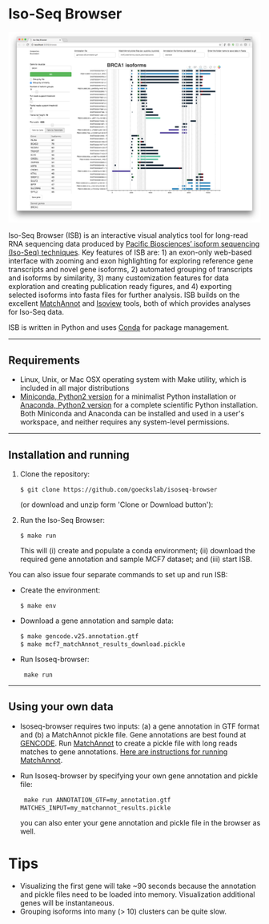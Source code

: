 # Iso-Seq Browser

![alt text](BRCA1.png)

Iso-Seq Browser (ISB) is an interactive visual analytics tool for long-read RNA sequencing data produced by [Pacific Biosciences’ isoform sequencing (Iso-Seq) techniques](http://www.pacb.com/blog/intro-to-iso-seq-method-full-leng/). Key features of ISB are: 1) an exon-only web-based interface with zooming and exon highlighting for exploring reference gene transcripts and novel gene isoforms, 2) automated grouping of transcripts and isoforms by similarity, 3) many customization features for data exploration and creating publication ready figures, and 4) exporting selected isoforms into fasta files for further analysis. ISB builds on the excellent [MatchAnnot](https://github.com/TomSkelly/MatchAnnot) and [Isoview](https://github.com/JMF47/IsoView) tools, both of which provides analyses for Iso-Seq data.

ISB is written in Python and uses [Conda](http://conda.pydata.org/) for package management.
___

## Requirements

* Linux, Unix, or Mac OSX operating system with Make utility, which is included in all major distributions
* [Miniconda, Python2 version](http://conda.pydata.org/miniconda.html) for a minimalist Python installation or [Anaconda, Python2 version](https://www.continuum.io/downloads) for a complete scientific Python installation. Both Miniconda and Anaconda can be installed and used in a user's workspace, and neither requires any system-level permissions.

___
## Installation and running
1. Clone the repository:
   ```
   $ git clone https://github.com/goeckslab/isoseq-browser
   ```

   (or download and unzip form 'Clone or Download button'):


2. Run the Iso-Seq Browser:

   ```
   $ make run
   ```

	This will (i) create and populate a conda environment; (ii) download the required gene annotation and sample MCF7 dataset; and (iii) start ISB.

You can also issue four separate commands to set up and run ISB:

* Create the environment:

   ```
   $ make env
   ```

* Download a gene annotation and sample data:

   ```
   $ make gencode.v25.annotation.gtf
   $ make mcf7_matchAnnot_results_download.pickle
   ```

* Run Isoseq-browser:

   ```
    make run
   ```

___

## Using your own data
* Isoseq-browser requires two inputs: (a) a gene annotation in GTF format and (b) a MatchAnnot pickle file. Gene annotations are best found at [GENCODE](http://www.gencodegenes.org/). Run [MatchAnnot](https://github.com/TomSkelly/MatchAnnot) to create a pickle file with long reads matches to gene annotations. [Here are instructions for running MatchAnnot](https://github.com/TomSkelly/MatchAnnot/wiki/How-to-Run-matchAnnot).
* Run Isoseq-browser by specifying your own gene annotation and pickle file:

   ```
    make run ANNOTATION_GTF=my_annotation.gtf MATCHES_INPUT=my_matchannot_results.pickle
   ```

   you can also enter your gene annotation and pickle file in the browser as well.

# Tips
* Visualizing the first gene will take ~90 seconds because the annotation and pickle files need to be loaded into memory. Visualization additional genes will be instantaneous.
* Grouping isoforms into many (> 10) clusters can be quite slow.
